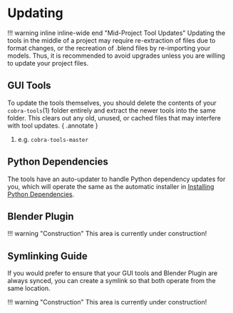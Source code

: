 
# Updating

!!! warning inline inline-wide end "Mid-Project Tool Updates"
    Updating the tools in the middle of a project may require re-extraction of files due to format changes, or the recreation of .blend files by re-importing your models.  Thus, it is recommended to avoid upgrades unless you are willing to update your project files.

## GUI Tools

To update the tools themselves, you should delete the contents of your `cobra-tools`(1) folder entirely and extract the newer tools into the same folder. This clears out any old, unused, or cached files that may interfere with tool updates.
{ .annotate }

1. e.g. `cobra-tools-master`

## Python Dependencies

The tools have an auto-updater to handle Python dependency updates for you, which will operate the same as the automatic installer in [Installing Python Dependencies](Download.md#installing-python-dependencies).

## Blender Plugin

!!! warning "Construction"
    This area is currently under construction!

## Symlinking Guide

If you would prefer to ensure that your GUI tools and Blender Plugin are always synced, you can create a symlink so that both operate from the same location. 

!!! warning "Construction"
    This area is currently under construction!
